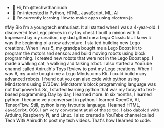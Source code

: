- 👋 Hi, I’m @techwithanirudh
- 👀 I’m interested in Python, HTML, JavaScript, ML, AI
- 🌱 I’m currently learning How to make apps using electron.js

#My Bio
I'm a young tech enthusiast. It all started when I was a 4-year-old. I discovered few Lego pieces in my toy chest. I built a minion with it. Impressed by my creation, my dad gifted me a Lego Classic kit. I knew it was the beginning of a new adventure. I started building new Lego creations. When I was 5, my grandpa bought me a Lego Boost kit to program the motors and sensors and build moving robots using block programming. I created new robots that were not in the Lego Boost app. I made a walking cat, a walking and talking robot. I also started a YouTube channel called Anirudh's Toys Review to post my Lego creations. When I was 6, my uncle bought me a Lego Mindstorms Kit. I could build many advanced robots. I found out you can also code with python using Mindstorms using EV3Dev. Mindstorm's block programming language was not that powerful. So, I started learning python that was my foray into text-based programming. Day by day, I learned more. In six months, I learned python. I became very conversant in python. I learned OpenCV, AI, TensorFlow. Still, python is my favourite language. I learned HTML, JavaScript, CSS. I am very conversant at all of those too. I also dabbled with Arduino, Raspberry Pi, and Linux. I also created a YouTube channel called Tech With Anirudh to post my tech videos. That's how I learned to code.

<!---
techwithanirudh/techwithanirudh is a ✨ special ✨ repository because its `README.md` (this file) appears on your GitHub profile.
You can click the Preview link to take a look at your changes.
--->
